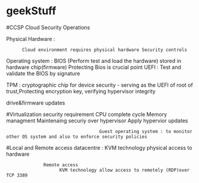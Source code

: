 # geekStuff




#CCSP Cloud Security Operations 


Physical Hardware : 


          Cloud environment requires physical hardware Security controls 
   Operating system : 
  BIOS (Perform test and load the hardware)  stored in hardware chip(firmware) 
                                       Protecting Bios is crucial point 
                                          UEFI : Test and validate the BIOS by signature 
                                          
                                          
                                          
                                          
TPM : cryptographic chip for device security - serving as the UEFI of root of trust,Protecting encryption key, verifying hypervisor integrity 

drive&firmware updates 


#Virtualization security requirement 
                      CPU complete cycle 
                      Memory managment 
                      Maintenaing securiy over hypervisor 
                      Apply hypervior updates 
                                       
                                     
                                       Guest operating system : to monitor other OS system and also to enforce security policies 
                                       
                                       
#Local and Remote access 
   datacentre : KVM technology physical access to hardware 
                  
                  
                  Remote access 
                        KVM technology allow access to remotely (RDP)over TCP 3389
                                       
                                                
